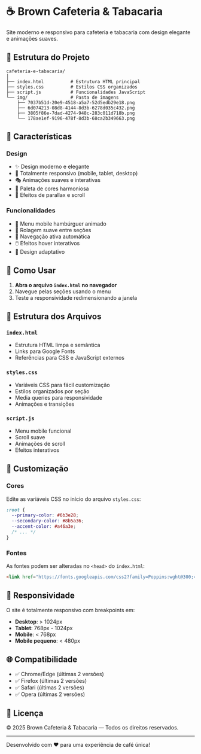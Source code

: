 # ☕ Brown Cafeteria & Tabacaria

Site moderno e responsivo para cafeteria e tabacaria com design elegante e animações suaves.

## 📁 Estrutura do Projeto

```
cafeteria-e-tabacaria/
│
├── index.html          # Estrutura HTML principal
├── styles.css          # Estilos CSS organizados
├── script.js           # Funcionalidades JavaScript
└── img/                # Pasta de imagens
    ├── 7037b51d-20e9-4518-a5a7-52d5edb29e18.png
    ├── 6d074213-08d8-4144-8d3b-6278d035c432.png
    ├── 3805f86e-7dad-4274-948c-283c011d718b.png
    └── 178ae1ef-9196-478f-8d3b-68ca2b349663.png
```

## 🎨 Características

### Design
- ✨ Design moderno e elegante
- 📱 Totalmente responsivo (mobile, tablet, desktop)
- 🎭 Animações suaves e interativas
- 🎨 Paleta de cores harmoniosa
- 🌊 Efeitos de parallax e scroll

### Funcionalidades
- 🍔 Menu mobile hambúrguer animado
- 📜 Rolagem suave entre seções
- 🎯 Navegação ativa automática
- 🖱️ Efeitos hover interativos
- 📱 Design adaptativo

## 🚀 Como Usar

1. **Abra o arquivo `index.html` no navegador**
2. Navegue pelas seções usando o menu
3. Teste a responsividade redimensionando a janela

## 📝 Estrutura dos Arquivos

### `index.html`
- Estrutura HTML limpa e semântica
- Links para Google Fonts
- Referências para CSS e JavaScript externos

### `styles.css`
- Variáveis CSS para fácil customização
- Estilos organizados por seção
- Media queries para responsividade
- Animações e transições

### `script.js`
- Menu mobile funcional
- Scroll suave
- Animações de scroll
- Efeitos interativos

## 🎨 Customização

### Cores
Edite as variáveis CSS no início do arquivo `styles.css`:

```css
:root {
  --primary-color: #6b3e28;
  --secondary-color: #8b5a36;
  --accent-color: #a46a3e;
  /* ... */
}
```

### Fontes
As fontes podem ser alteradas no `<head>` do `index.html`:

```html
<link href="https://fonts.googleapis.com/css2?family=Poppins:wght@300;400;500;600;700;800;900&family=Playfair+Display:wght@400;500;600;700;800&display=swap" rel="stylesheet">
```

## 📱 Responsividade

O site é totalmente responsivo com breakpoints em:
- **Desktop**: > 1024px
- **Tablet**: 768px - 1024px
- **Mobile**: < 768px
- **Mobile pequeno**: < 480px

## 🌐 Compatibilidade

- ✅ Chrome/Edge (últimas 2 versões)
- ✅ Firefox (últimas 2 versões)
- ✅ Safari (últimas 2 versões)
- ✅ Opera (últimas 2 versões)

## 📄 Licença

© 2025 Brown Cafeteria & Tabacaria — Todos os direitos reservados.

---

Desenvolvido com ❤️ para uma experiência de café única!

